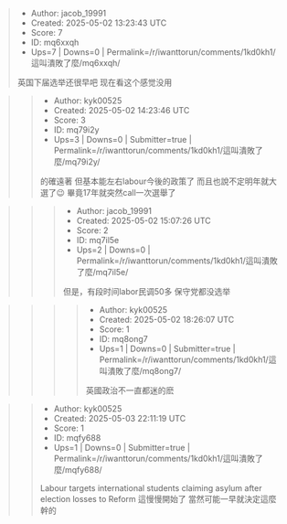 > - Author: jacob_19991
> - Created: 2025-05-02 13:23:43 UTC
> - Score: 7
> - ID: mq6xxqh
> - Ups=7 | Downs=0 | Permalink=/r/iwanttorun/comments/1kd0kh1/這叫潰敗了麼/mq6xxqh/
>
> 英国下届选举还很早吧 现在看这个感觉没用

>> - Author: kyk00525
>> - Created: 2025-05-02 14:23:46 UTC
>> - Score: 3
>> - ID: mq79i2y
>> - Ups=3 | Downs=0 | Submitter=true | Permalink=/r/iwanttorun/comments/1kd0kh1/這叫潰敗了麼/mq79i2y/
>>
>> 的確遠著  但基本能左右labour今後的政策了 
>> 而且也說不定明年就大選了😉
>> 畢竟17年就突然call一次選舉了

>>> - Author: jacob_19991
>>> - Created: 2025-05-02 15:07:26 UTC
>>> - Score: 2
>>> - ID: mq7il5e
>>> - Ups=2 | Downs=0 | Permalink=/r/iwanttorun/comments/1kd0kh1/這叫潰敗了麼/mq7il5e/
>>>
>>> 但是，有段时间labor民调50多 保守党都没选举

>>>> - Author: kyk00525
>>>> - Created: 2025-05-02 18:26:07 UTC
>>>> - Score: 1
>>>> - ID: mq8ong7
>>>> - Ups=1 | Downs=0 | Submitter=true | Permalink=/r/iwanttorun/comments/1kd0kh1/這叫潰敗了麼/mq8ong7/
>>>>
>>>> 英國政治不一直都迷的麽

>> - Author: kyk00525
>> - Created: 2025-05-03 22:11:19 UTC
>> - Score: 1
>> - ID: mqfy688
>> - Ups=1 | Downs=0 | Submitter=true | Permalink=/r/iwanttorun/comments/1kd0kh1/這叫潰敗了麼/mqfy688/
>>
>> Labour targets international students claiming asylum after election losses to Reform
>> 這慢慢開始了 當然可能一早就決定這麼幹的
